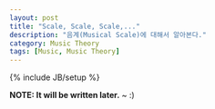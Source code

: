 ```yaml
---
layout: post
title: "Scale, Scale, Scale,..."
description: "음계(Musical Scale)에 대해서 알아본다."
category: Music Theory
tags: [Music, Music Theory]
---
```

{% include JB/setup %}

**NOTE: It will be written later.** ~ :)
